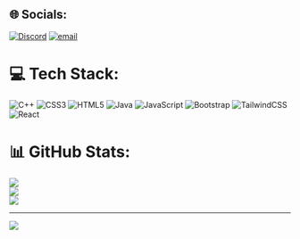 
## 🌐 Socials:
[![Discord](https://img.shields.io/badge/Discord-%237289DA.svg?logo=discord&logoColor=white)](https://discord.gg/definitelynotraz) [![email](https://img.shields.io/badge/Email-D14836?logo=gmail&logoColor=white)](mailto:panhawath18@gmail.com) 

# 💻 Tech Stack:
![C++](https://img.shields.io/badge/c++-%2300599C.svg?style=for-the-badge&logo=c%2B%2B&logoColor=white) ![CSS3](https://img.shields.io/badge/css3-%231572B6.svg?style=for-the-badge&logo=css3&logoColor=white) ![HTML5](https://img.shields.io/badge/html5-%23E34F26.svg?style=for-the-badge&logo=html5&logoColor=white) ![Java](https://img.shields.io/badge/java-%23ED8B00.svg?style=for-the-badge&logo=openjdk&logoColor=white) ![JavaScript](https://img.shields.io/badge/javascript-%23323330.svg?style=for-the-badge&logo=javascript&logoColor=%23F7DF1E) ![Bootstrap](https://img.shields.io/badge/bootstrap-%238511FA.svg?style=for-the-badge&logo=bootstrap&logoColor=white) ![TailwindCSS](https://img.shields.io/badge/tailwindcss-%2338B2AC.svg?style=for-the-badge&logo=tailwind-css&logoColor=white) ![React](https://img.shields.io/badge/react-%2320232a.svg?style=for-the-badge&logo=react&logoColor=%2361DAFB)
# 📊 GitHub Stats:
![](https://github-readme-stats.vercel.app/api?username=meypanhawath&theme=dark&hide_border=false&include_all_commits=false&count_private=false)<br/>
![](https://nirzak-streak-stats.vercel.app/?user=meypanhawath&theme=dark&hide_border=false)<br/>
![](https://github-readme-stats.vercel.app/api/top-langs/?username=meypanhawath&theme=dark&hide_border=false&include_all_commits=false&count_private=false&layout=compact)

---
![](https://komarev.com/ghpvc/?username=meypanhawath&color=00599c&style=for-the-badge&base=2300&abbreviated=true)

<!-- Proudly created with GPRM ( https://gprm.itsvg.in ) -->
